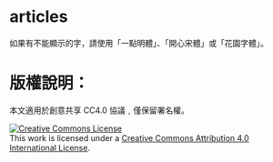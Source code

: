 # articles

如果有不能顯示的字，請使用「一點明體」、「開心宋體」或「花園字體」。

# 版權說明：

本文適用於創意共享 CC4.0 協議﹐僅保留署名權。

<a rel="license" href="http://creativecommons.org/licenses/by/4.0/"><img alt="Creative Commons License" style="border-width:0" src="https://i.creativecommons.org/l/by/4.0/88x31.png" /></a><br />This work is licensed under a <a rel="license" href="http://creativecommons.org/licenses/by/4.0/">Creative Commons Attribution 4.0 International License</a>.

